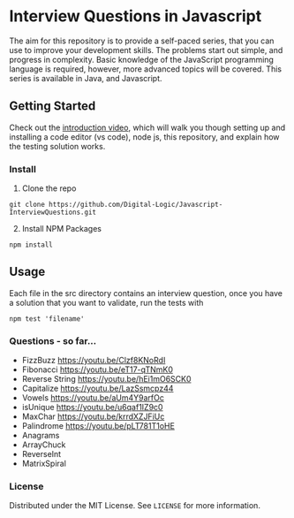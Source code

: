 # Interview Questions in Javascript

The aim for this repository is to provide a self-paced series, that 
you can use to improve your development skills. 
The problems start out simple, and progress in complexity. 
Basic knowledge of the JavaScript programming language is required, 
however, more advanced topics will be covered. This series is available 
in Java, and Javascript.

## Getting Started
Check out the [introduction video](https://youtu.be/FhPp3eyqHfI),
which will walk you though setting up and installing a code editor (vs code), 
node js, this repository, and explain how the testing solution works.

### Install
1. Clone the repo
````
git clone https://github.com/Digital-Logic/Javascript-InterviewQuestions.git
````
2. Install NPM Packages
````
npm install
````

## Usage
Each file in the src directory contains an interview question,
once you have a solution that you want to validate, run the tests with
````
npm test 'filename'
````

### Questions - so far...
* FizzBuzz https://youtu.be/Clzf8KNoRdI
* Fibonacci https://youtu.be/eT17-qTNmK0
* Reverse String https://youtu.be/hEi1mO6SCK0
* Capitalize https://youtu.be/LazSsmcpz44
* Vowels https://youtu.be/aUm4Y9arfOc
* isUnique https://youtu.be/u6qaf1IZ9c0
* MaxChar https://youtu.be/krrdXZJFiUc
* Palindrome https://youtu.be/pLT781T1oHE
* Anagrams
* ArrayChuck 
* ReverseInt
* MatrixSpiral



### License
Distributed under the MIT License. See `LICENSE` for more information.